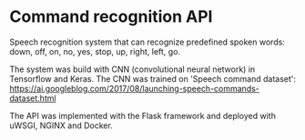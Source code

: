 # Command recognition API
Speech recognition system that can recognize predefined spoken words: down, off, on, no, yes, stop, up, right, left, go.

The system was build with CNN (convolutional neural network) in Tensorflow and Keras. 
The CNN was trained on 'Speech command dataset': https://ai.googleblog.com/2017/08/launching-speech-commands-dataset.html

The API was implemented with the Flask framework and deployed with uWSGI, NGINX and Docker.
 
